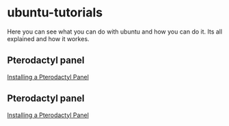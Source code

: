 # ubuntu-tutorials
Here you can see what you can do with ubuntu and how you can do it. Its all explained and how it workes.

## Pterodactyl panel
[Installing a Pterodactyl Panel](https://github.com/TexMex100/ubuntu-tutorials/blob/main/pterodactyl.md)

## Pterodactyl panel
[Installing a Pterodactyl Panel](https://github.com/TexMex100/ubuntu-tutorials/blob/main/domain-linking.md)
